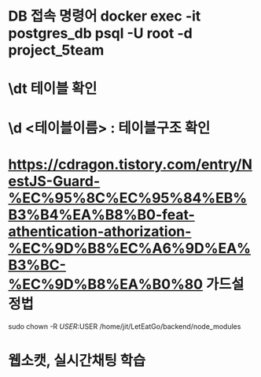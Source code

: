 # DB 접속 명령어 docker exec -it postgres_db psql -U root -d project_5team
# \dt 테이블 확인 
# \d <테이블이름> : 테이블구조 확인 

# https://cdragon.tistory.com/entry/NestJS-Guard-%EC%95%8C%EC%95%84%EB%B3%B4%EA%B8%B0-feat-athentication-athorization-%EC%9D%B8%EC%A6%9D%EA%B3%BC-%EC%9D%B8%EA%B0%80 가드설정법

sudo chown -R $USER:$USER /home/jit/LetEatGo/backend/node_modules

# 웹소캣, 실시간채팅 학습